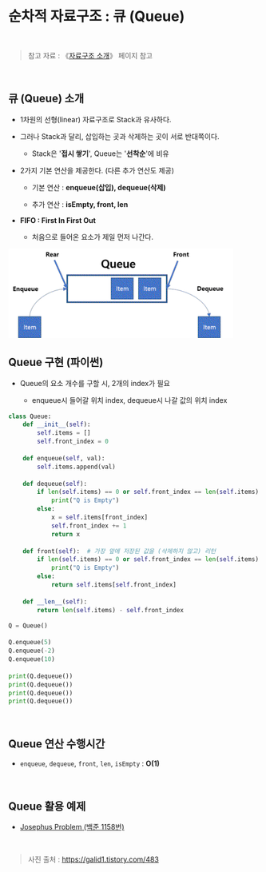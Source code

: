 # 순차적 자료구조 : 큐 (Queue)

<br/>

>  참고 자료 : 《<a href="https://github.com/SangYoonLee1231/TIL/blob/main/DataStructure/data_structure_introduction.md">자료구조 소개</a>》 페이지 참고

<br/>

## 큐 (Queue) 소개

* 1차원의 선형(linear) 자료구조로 Stack과 유사하다.

* 그러나 Stack과 달리, 삽입하는 곳과 삭제하는 곳이 서로 반대쪽이다.

    * Stack은 '<strong>접시 쌓기</strong>', Queue는 '<strong>선착순</strong>'에 비유

* 2가지 기본 연산을 제공한다. (다른 추가 연산도 제공)

    * 기본 연산 : <strong>enqueue(삽입), dequeue(삭제)</strong>

    * 추가 연산 : <strong>isEmpty, front, len</strong>

* <strong>FIFO : First In First Out</strong>

    * 처음으로 들어온 요소가 제일 먼저 나간다.

<img src="img/queue1.png">

<br/>

## Queue 구현 (파이썬)

* Queue의 요소 개수를 구할 시, 2개의 index가 필요

    * enqueue시 들어갈 위치 index, dequeue시 나갈 값의 위치 index

```python
class Queue:
    def __init__(self):
        self.items = []
        self.front_index = 0

    def enqueue(self, val):
        self.items.append(val)

    def dequeue(self):
        if len(self.items) == 0 or self.front_index == len(self.items):
            print("Q is Empty")
        else:
            x = self.items[front_index]
            self.front_index += 1
            return x

    def front(self):  # 가장 앞에 저장된 값을 (삭제하지 않고) 리턴
        if len(self.items) == 0 or self.front_index == len(self.items):
            print("Q is Empty")
        else:
            return self.items[self.front_index]

    def __len__(self):
        return len(self.items) - self.front_index

```
```python
Q = Queue()

Q.enqueue(5)
Q.enqueue(-2)
Q.enqueue(10)

print(Q.dequeue())
print(Q.dequeue())
print(Q.dequeue())
print(Q.dequeue())
```

<br/>

## Queue 연산 수행시간

* <code>enqueue</code>, <code>dequeue</code>, <code>front</code>, <code>len</code>, <code>isEmpty</code> : <strong>O(1)</strong>

<br/>

## Queue 활용 예제

* <a href="https://www.acmicpc.net/problem/1158" target="_blank">Josephus Problem (백준 1158번)</a>

<br/>

> 사진 출처 : https://galid1.tistory.com/483